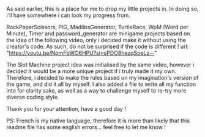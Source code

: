 As said earlier, this is a place for me to drop my little projects in. In doing so, i'll have somewhere i can look my progress from.

RockPaperScissors, PIG, MadlibsGenerator, TurtleRace, WpM (Word per Minute), Timer and password_generator are minigame projects based on the idea of the following video, only i decided make it without using the creator's code. As such, do not be surprised if the code is different !
url: "https://youtu.be/NpmFbWO6HPU?si=sPDO8hezqSoeLz--"

The Slot Machine project idea was initialised by the same video, however i decided it would be a more unique project if i truly made it my own. Therefore, i decided
to make the rules based on my imagination's version of the game, and did it all by myself. I also added a file to write all my function into for clarity sake, as
well as a way to challenge myself to re-try more diverse coding style.

Thank you for your attention, have a good day !

PS: French is my native language, therefore it is more than likely that this readme file has some english errors... feel free to let me know !
